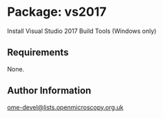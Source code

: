 Package: vs2017
===============

Install Visual Studio 2017 Build Tools (Windows only)

Requirements
------------

None.

Author Information
------------------

ome-devel@lists.openmicroscopy.org.uk
